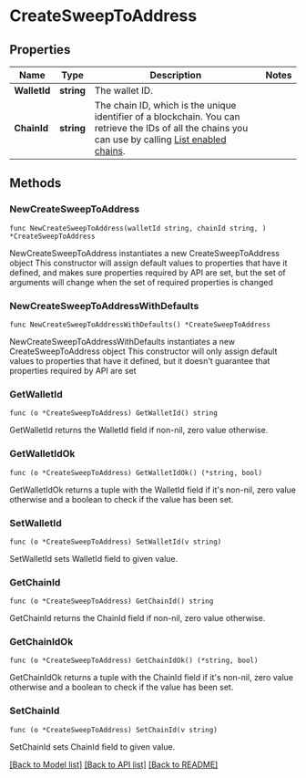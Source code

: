 # CreateSweepToAddress

## Properties

Name | Type | Description | Notes
------------ | ------------- | ------------- | -------------
**WalletId** | **string** | The wallet ID. | 
**ChainId** | **string** | The chain ID, which is the unique identifier of a blockchain. You can retrieve the IDs of all the chains you can use by calling [List enabled chains](https://www.cobo.com/developers/v2/api-references/wallets/list-enabled-chains). | 

## Methods

### NewCreateSweepToAddress

`func NewCreateSweepToAddress(walletId string, chainId string, ) *CreateSweepToAddress`

NewCreateSweepToAddress instantiates a new CreateSweepToAddress object
This constructor will assign default values to properties that have it defined,
and makes sure properties required by API are set, but the set of arguments
will change when the set of required properties is changed

### NewCreateSweepToAddressWithDefaults

`func NewCreateSweepToAddressWithDefaults() *CreateSweepToAddress`

NewCreateSweepToAddressWithDefaults instantiates a new CreateSweepToAddress object
This constructor will only assign default values to properties that have it defined,
but it doesn't guarantee that properties required by API are set

### GetWalletId

`func (o *CreateSweepToAddress) GetWalletId() string`

GetWalletId returns the WalletId field if non-nil, zero value otherwise.

### GetWalletIdOk

`func (o *CreateSweepToAddress) GetWalletIdOk() (*string, bool)`

GetWalletIdOk returns a tuple with the WalletId field if it's non-nil, zero value otherwise
and a boolean to check if the value has been set.

### SetWalletId

`func (o *CreateSweepToAddress) SetWalletId(v string)`

SetWalletId sets WalletId field to given value.


### GetChainId

`func (o *CreateSweepToAddress) GetChainId() string`

GetChainId returns the ChainId field if non-nil, zero value otherwise.

### GetChainIdOk

`func (o *CreateSweepToAddress) GetChainIdOk() (*string, bool)`

GetChainIdOk returns a tuple with the ChainId field if it's non-nil, zero value otherwise
and a boolean to check if the value has been set.

### SetChainId

`func (o *CreateSweepToAddress) SetChainId(v string)`

SetChainId sets ChainId field to given value.



[[Back to Model list]](../README.md#documentation-for-models) [[Back to API list]](../README.md#documentation-for-api-endpoints) [[Back to README]](../README.md)


